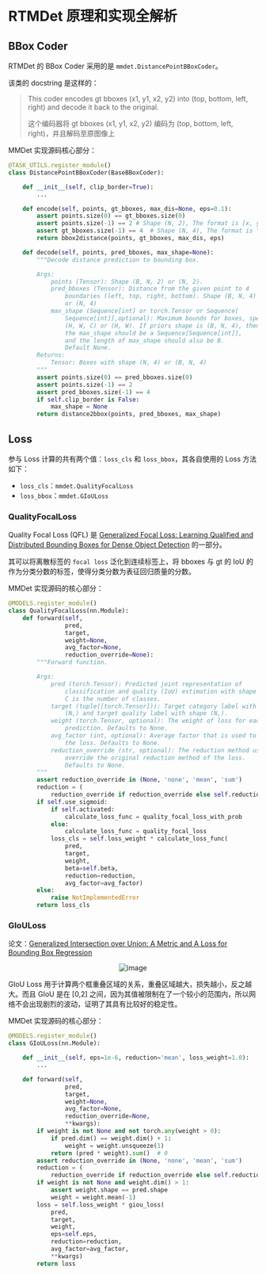 # RTMDet 原理和实现全解析

## BBox Coder

RTMDet 的 BBox Coder 采用的是 `mmdet.DistancePointBBoxCoder`。

该类的 docstring 是这样的：

> This coder encodes gt bboxes (x1, y1, x2, y2) into (top, bottom, left, right) and decode it back to the original.
>
> 这个编码器将 gt bboxes (x1, y1, x2, y2) 编码为 (top, bottom, left, right)，并且解码至原图像上

MMDet 实现源码核心部分：

```python
@TASK_UTILS.register_module()
class DistancePointBBoxCoder(BaseBBoxCoder):

    def __init__(self, clip_border=True):
        ...

    def encode(self, points, gt_bboxes, max_dis=None, eps=0.1):
        assert points.size(0) == gt_bboxes.size(0)
        assert points.size(-1) == 2 # Shape (N, 2), The format is [x, y].
        assert gt_bboxes.size(-1) == 4  # Shape (N, 4), The format is "xyxy"
        return bbox2distance(points, gt_bboxes, max_dis, eps)

    def decode(self, points, pred_bboxes, max_shape=None):
        """Decode distance prediction to bounding box.

        Args:
            points (Tensor): Shape (B, N, 2) or (N, 2).
            pred_bboxes (Tensor): Distance from the given point to 4
                boundaries (left, top, right, bottom). Shape (B, N, 4)
                or (N, 4)
            max_shape (Sequence[int] or torch.Tensor or Sequence[
                Sequence[int]],optional): Maximum bounds for boxes, specifies
                (H, W, C) or (H, W). If priors shape is (B, N, 4), then
                the max_shape should be a Sequence[Sequence[int]],
                and the length of max_shape should also be B.
                Default None.
        Returns:
            Tensor: Boxes with shape (N, 4) or (B, N, 4)
        """
        assert points.size(0) == pred_bboxes.size(0)
        assert points.size(-1) == 2
        assert pred_bboxes.size(-1) == 4
        if self.clip_border is False:
            max_shape = None
        return distance2bbox(points, pred_bboxes, max_shape)

```

## Loss

参与 Loss 计算的共有两个值：`loss_cls` 和 `loss_bbox`，其各自使用的 Loss 方法如下：

- `loss_cls`：`mmdet.QualityFocalLoss`
- `loss_bbox`：`mmdet.GIoULoss`

### QualityFocalLoss

Quality Focal Loss (QFL) 是 [Generalized Focal Loss: Learning Qualified and Distributed Bounding Boxes for Dense Object Detection](https://arxiv.org/abs/2006.04388) 的一部分。

其可以将离散标签的 `focal loss` 泛化到连续标签上，将 bboxes 与 gt 的 IoU 的作为分类分数的标签，使得分类分数为表征回归质量的分数。

MMDet 实现源码的核心部分：

```python
@MODELS.register_module()
class QualityFocalLoss(nn.Module):
    def forward(self,
                pred,
                target,
                weight=None,
                avg_factor=None,
                reduction_override=None):
        """Forward function.

        Args:
            pred (torch.Tensor): Predicted joint representation of
                classification and quality (IoU) estimation with shape (N, C),
                C is the number of classes.
            target (tuple([torch.Tensor])): Target category label with shape
                (N,) and target quality label with shape (N,).
            weight (torch.Tensor, optional): The weight of loss for each
                prediction. Defaults to None.
            avg_factor (int, optional): Average factor that is used to average
                the loss. Defaults to None.
            reduction_override (str, optional): The reduction method used to
                override the original reduction method of the loss.
                Defaults to None.
        """
        assert reduction_override in (None, 'none', 'mean', 'sum')
        reduction = (
            reduction_override if reduction_override else self.reduction)
        if self.use_sigmoid:
            if self.activated:
                calculate_loss_func = quality_focal_loss_with_prob
            else:
                calculate_loss_func = quality_focal_loss
            loss_cls = self.loss_weight * calculate_loss_func(
                pred,
                target,
                weight,
                beta=self.beta,
                reduction=reduction,
                avg_factor=avg_factor)
        else:
            raise NotImplementedError
        return loss_cls
```

### GIoULoss

论文：[Generalized Intersection over Union: A Metric and A Loss for Bounding Box Regression](https://arxiv.org/abs/1902.09630)

<div align=center>
<img src="https://user-images.githubusercontent.com/25873202/192568784-3884b677-d8e1-439c-8bd2-20943fcedd93.png" alt="image"/>
</div>

GIoU Loss 用于计算两个框重叠区域的关系，重叠区域越大，损失越小，反之越大。而且 GIoU 是在 \[0,2\] 之间，因为其值被限制在了一个较小的范围内，所以网络不会出现剧烈的波动，证明了其具有比较好的稳定性。

MMDet 实现源码的核心部分：

```python
@MODELS.register_module()
class GIoULoss(nn.Module):

    def __init__(self, eps=1e-6, reduction='mean', loss_weight=1.0):
        ...

    def forward(self,
                pred,
                target,
                weight=None,
                avg_factor=None,
                reduction_override=None,
                **kwargs):
        if weight is not None and not torch.any(weight > 0):
            if pred.dim() == weight.dim() + 1:
                weight = weight.unsqueeze(1)
            return (pred * weight).sum()  # 0
        assert reduction_override in (None, 'none', 'mean', 'sum')
        reduction = (
            reduction_override if reduction_override else self.reduction)
        if weight is not None and weight.dim() > 1:
            assert weight.shape == pred.shape
            weight = weight.mean(-1)
        loss = self.loss_weight * giou_loss(
            pred,
            target,
            weight,
            eps=self.eps,
            reduction=reduction,
            avg_factor=avg_factor,
            **kwargs)
        return loss
```
